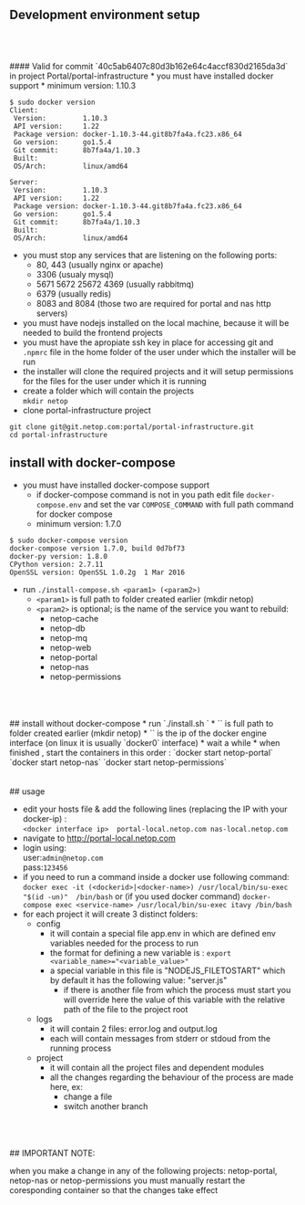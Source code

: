 ## Development environment setup  
<br>
<br>
<br>
#### Valid for commit `40c5ab6407c80d3b162e64c4accf830d2165da3d` in project Portal/portal-infrastructure
* you must have installed docker support
    * minimum version: 1.10.3  

```
$ sudo docker version
Client:
 Version:         1.10.3
 API version:     1.22
 Package version: docker-1.10.3-44.git8b7fa4a.fc23.x86_64
 Go version:      go1.5.4
 Git commit:      8b7fa4a/1.10.3
 Built:           
 OS/Arch:         linux/amd64

Server:
 Version:         1.10.3
 API version:     1.22
 Package version: docker-1.10.3-44.git8b7fa4a.fc23.x86_64
 Go version:      go1.5.4
 Git commit:      8b7fa4a/1.10.3
 Built:           
 OS/Arch:         linux/amd64
```

* you must stop any services that are listening on the following ports:
    * 80, 443 (usually nginx or apache)
    * 3306 (usualy mysql)
    * 5671 5672 25672 4369 (usually rabbitmq)
    * 6379 (usually redis)
    * 8083 and 8084 (those two are required for portal and nas http servers)
* you must have nodejs installed on the local machine, because it will be needed to build the frontend projects
* you must have the apropiate ssh key in place for accessing git and `.npmrc` file in the home folder of the user under which the installer will be run
* the installer will clone the required projects and it will setup permissions for the files for the user under which it is running
* create a folder which will contain the projects  
`mkdir netop`
* clone portal-infrastructure project  

`git clone git@git.netop.com:portal/portal-infrastructure.git`  
`cd portal-infrastructure`

## install with docker-compose
* you must have installed docker-compose support
    * if docker-compose command is not in you path edit file `docker-compose.env` and set the var `COMPOSE_COMMAND` with full path command for docker compose
    * minimum version: 1.7.0

```
$ sudo docker-compose version
docker-compose version 1.7.0, build 0d7bf73
docker-py version: 1.8.0
CPython version: 2.7.11
OpenSSL version: OpenSSL 1.0.2g  1 Mar 2016
```

* run `./install-compose.sh <param1> (<param2>)`
    * `<param1>` is full path to folder created earlier (mkdir netop)
    * `<param2>` is optional; is the name of the service you want to rebuild:
        * netop-cache
        * netop-db
        * netop-mq
        * netop-web
        * netop-portal
        * netop-nas
        * netop-permissions

<br>
<br>
<br>
## install without docker-compose
* run `./install.sh <param1> <param2>`
    * `<param1>` is full path to folder created earlier (mkdir netop)
    * `<param2>` is the ip of the docker engine interface (on linux it is usually `docker0` interface)
* wait a while
* when finished , start the containers in this order :
`docker start netop-portal`
`docker start netop-nas`
`docker start netop-permissions`

<br>
<br>
<br>
## usage

* edit your hosts file & add the following lines (replacing the IP with your docker-ip) :  
`<docker interface ip>	portal-local.netop.com nas-local.netop.com`
* navigate to http://portal-local.netop.com
* login using:  
user:`admin@netop.com`  
pass:`123456`
* if you need to run a command inside a docker use following command:
`docker exec -it (<dockerid>|<docker-name>) /usr/local/bin/su-exec "$(id -un)"  /bin/bash`
or (if you used docker command)
`docker-compose exec <service-name> /usr/local/bin/su-exec itavy /bin/bash`
* for each project it will create 3 distinct folders:
    * config
        * it will contain a special file app.env in which are defined env variables needed for the process to run
        * the format for defining a new variable is : `export <variable_name>="<variable_value>"`
        * a special variable in this file is "NODEJS_FILETOSTART" which by default it has the following value: "server.js" 
            * if there is another file from which the process must start you will override here the value of this variable with the relative path of the file to the project root
    * logs
        * it will contain 2 files: error.log and output.log
        * each will contain messages from stderr or stdoud from the running process
    * project
        * it will contain all the project files and dependent modules
        * all the changes regarding the behaviour of the process are made here, ex:
            * change a file
            * switch another branch

<br>
<br>
<br>
## IMPORTANT NOTE:

when you make a change in any of the following projects: netop-portal, netop-nas or netop-permissions you must manually restart the coresponding container so that the changes take effect 